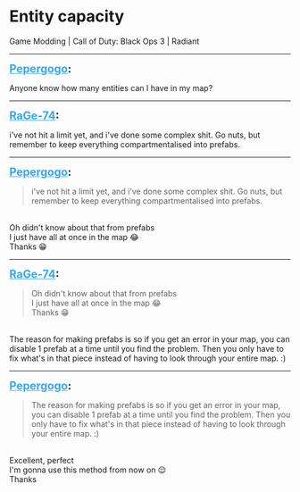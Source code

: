 # Entity capacity
Game Modding | Call of Duty: Black Ops 3 | Radiant

---
<strong style="font-size: 1.4em;"><span style="text-decoration: underline;text-decoration-color: #34a7f9;"><span style="color:#34a7f9;">Pepergogo</span></span>:</strong>

<p>Anyone know how many entities can I have in my map?</p>

---
<strong style="font-size: 1.4em;"><span style="text-decoration: underline;text-decoration-color: #34a7f9;"><span style="color:#34a7f9;">RaGe-74</span></span>:</strong>

<p>i&#39;ve not hit a limit yet, and i&#39;ve done some complex shit. Go nuts, but remember to keep everything compartmentalised into prefabs.</p>

---
<strong style="font-size: 1.4em;"><span style="text-decoration: underline;text-decoration-color: #34a7f9;"><span style="color:#34a7f9;">Pepergogo</span></span>:</strong>

<p><blockquote>i&#39;ve not hit a limit yet, and i&#39;ve done some complex shit. Go nuts, but remember to keep everything compartmentalised into prefabs.<br /></blockquote><br />Oh didn&#39;t know about that from prefabs<br />I just have all at once in the map &#128514;<br />Thanks &#128513;</p>

---
<strong style="font-size: 1.4em;"><span style="text-decoration: underline;text-decoration-color: #34a7f9;"><span style="color:#34a7f9;">RaGe-74</span></span>:</strong>

<p><blockquote>Oh didn&#39;t know about that from prefabs<br />I just have all at once in the map &#128514;<br />Thanks &#128513;<br /></blockquote><br /> The reason for making prefabs is so if you get an error in your map, you can disable 1 prefab at a time until you find the problem. Then you only have to fix what&#39;s in that piece instead of having to look through your entire map. :)</p>

---
<strong style="font-size: 1.4em;"><span style="text-decoration: underline;text-decoration-color: #34a7f9;"><span style="color:#34a7f9;">Pepergogo</span></span>:</strong>

<p><blockquote>The reason for making prefabs is so if you get an error in your map, you can disable 1 prefab at a time until you find the problem. Then you only have to fix what&#39;s in that piece instead of having to look through your entire map. :)<br /></blockquote><br />Excellent, perfect<br />I&#39;m gonna use this method from now on &#128524;<br />Thanks</p>
